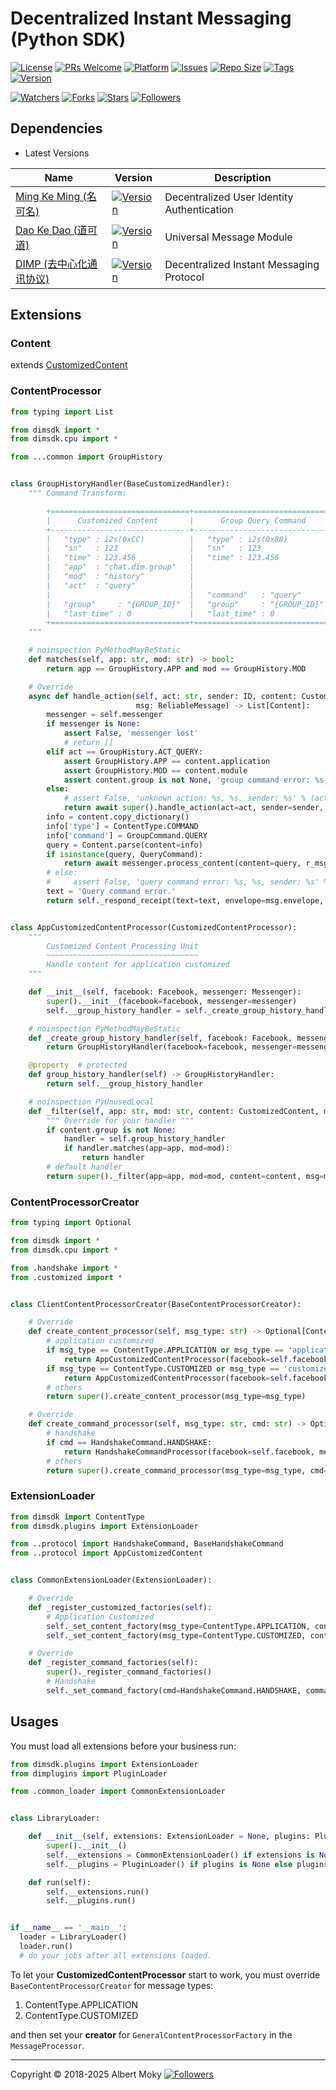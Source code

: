 # Decentralized Instant Messaging (Python SDK)

[![License](https://img.shields.io/github/license/dimchat/sdk-py)](https://github.com/dimchat/sdk-py/blob/master/LICENSE)
[![PRs Welcome](https://img.shields.io/badge/PRs-welcome-brightgreen.svg)](https://github.com/dimchat/sdk-py/pulls)
[![Platform](https://img.shields.io/badge/Platform-Python%203-brightgreen.svg)](https://github.com/dimchat/sdk-py/wiki)
[![Issues](https://img.shields.io/github/issues/dimchat/sdk-py)](https://github.com/dimchat/sdk-py/issues)
[![Repo Size](https://img.shields.io/github/repo-size/dimchat/sdk-py)](https://github.com/dimchat/sdk-py/archive/refs/heads/main.zip)
[![Tags](https://img.shields.io/github/tag/dimchat/sdk-py)](https://github.com/dimchat/sdk-py/tags)
[![Version](https://img.shields.io/pypi/v/dimsdk)](https://pypi.org/project/dimsdk)

[![Watchers](https://img.shields.io/github/watchers/dimchat/sdk-py)](https://github.com/dimchat/sdk-py/watchers)
[![Forks](https://img.shields.io/github/forks/dimchat/sdk-py)](https://github.com/dimchat/sdk-py/forks)
[![Stars](https://img.shields.io/github/stars/dimchat/sdk-py)](https://github.com/dimchat/sdk-py/stargazers)
[![Followers](https://img.shields.io/github/followers/dimchat)](https://github.com/orgs/dimchat/followers)

## Dependencies

* Latest Versions

| Name | Version | Description |
|------|---------|-------------|
| [Ming Ke Ming (名可名)](https://github.com/dimchat/mkm-py) | [![Version](https://img.shields.io/pypi/v/mkm)](https://pypi.org/project/mkm) | Decentralized User Identity Authentication |
| [Dao Ke Dao (道可道)](https://github.com/dimchat/dkd-py) | [![Version](https://img.shields.io/pypi/v/dkd)](https://pypi.org/project/dkd) | Universal Message Module |
| [DIMP (去中心化通讯协议)](https://github.com/dimchat/core-py) | [![Version](https://img.shields.io/pypi/v/dimp)](https://pypi.org/project/dimp) | Decentralized Instant Messaging Protocol |

## Extensions

### Content

extends [CustomizedContent](https://github.com/dimchat/core-py#extends-content)

### ContentProcessor

```python
from typing import List

from dimsdk import *
from dimsdk.cpu import *

from ...common import GroupHistory


class GroupHistoryHandler(BaseCustomizedHandler):
    """ Command Transform:

        +===============================+===============================+
        |      Customized Content       |      Group Query Command      |
        +-------------------------------+-------------------------------+
        |   "type" : i2s(0xCC)          |   "type" : i2s(0x88)          |
        |   "sn"   : 123                |   "sn"   : 123                |
        |   "time" : 123.456            |   "time" : 123.456            |
        |   "app"  : "chat.dim.group"   |                               |
        |   "mod"  : "history"          |                               |
        |   "act"  : "query"            |                               |
        |                               |   "command"   : "query"       |
        |   "group"     : "{GROUP_ID}"  |   "group"     : "{GROUP_ID}"  |
        |   "last_time" : 0             |   "last_time" : 0             |
        +===============================+===============================+
    """

    # noinspection PyMethodMayBeStatic
    def matches(self, app: str, mod: str) -> bool:
        return app == GroupHistory.APP and mod == GroupHistory.MOD

    # Override
    async def handle_action(self, act: str, sender: ID, content: CustomizedContent,
                            msg: ReliableMessage) -> List[Content]:
        messenger = self.messenger
        if messenger is None:
            assert False, 'messenger lost'
            # return []
        elif act == GroupHistory.ACT_QUERY:
            assert GroupHistory.APP == content.application
            assert GroupHistory.MOD == content.module
            assert content.group is not None, 'group command error: %s, sender: %s' % (content, sender)
        else:
            # assert False, 'unknown action: %s, %s, sender: %s' % (act, content, sender)
            return await super().handle_action(act=act, sender=sender, content=content, msg=msg)
        info = content.copy_dictionary()
        info['type'] = ContentType.COMMAND
        info['command'] = GroupCommand.QUERY
        query = Content.parse(content=info)
        if isinstance(query, QueryCommand):
            return await messenger.process_content(content=query, r_msg=msg)
        # else:
        #     assert False, 'query command error: %s, %s, sender: %s' % (query, content, sender)
        text = 'Query command error.'
        return self._respond_receipt(text=text, envelope=msg.envelope, content=content)


class AppCustomizedContentProcessor(CustomizedContentProcessor):
    """
        Customized Content Processing Unit
        ~~~~~~~~~~~~~~~~~~~~~~~~~~~~~~~~~~
        Handle content for application customized
    """

    def __init__(self, facebook: Facebook, messenger: Messenger):
        super().__init__(facebook=facebook, messenger=messenger)
        self.__group_history_handler = self._create_group_history_handler(facebook=facebook, messenger=messenger)

    # noinspection PyMethodMayBeStatic
    def _create_group_history_handler(self, facebook: Facebook, messenger: Messenger) -> GroupHistoryHandler:
        return GroupHistoryHandler(facebook=facebook, messenger=messenger)

    @property  # protected
    def group_history_handler(self) -> GroupHistoryHandler:
        return self.__group_history_handler

    # noinspection PyUnusedLocal
    def _filter(self, app: str, mod: str, content: CustomizedContent, msg: ReliableMessage) -> CustomizedContentHandler:
        """ Override for your handler """
        if content.group is not None:
            handler = self.group_history_handler
            if handler.matches(app=app, mod=mod):
                return handler
        # default handler
        return super()._filter(app=app, mod=mod, content=content, msg=msg)
```

### ContentProcessorCreator

```python
from typing import Optional

from dimsdk import *
from dimsdk.cpu import *

from .handshake import *
from .customized import *


class ClientContentProcessorCreator(BaseContentProcessorCreator):

    # Override
    def create_content_processor(self, msg_type: str) -> Optional[ContentProcessor]:
        # application customized
        if msg_type == ContentType.APPLICATION or msg_type == 'application':
            return AppCustomizedContentProcessor(facebook=self.facebook, messenger=self.messenger)
        if msg_type == ContentType.CUSTOMIZED or msg_type == 'customized':
            return AppCustomizedContentProcessor(facebook=self.facebook, messenger=self.messenger)
        # others
        return super().create_content_processor(msg_type=msg_type)

    # Override
    def create_command_processor(self, msg_type: str, cmd: str) -> Optional[ContentProcessor]:
        # handshake
        if cmd == HandshakeCommand.HANDSHAKE:
            return HandshakeCommandProcessor(facebook=self.facebook, messenger=self.messenger)
        # others
        return super().create_command_processor(msg_type=msg_type, cmd=cmd)
```

### ExtensionLoader

```python
from dimsdk import ContentType
from dimsdk.plugins import ExtensionLoader

from ..protocol import HandshakeCommand, BaseHandshakeCommand
from ..protocol import AppCustomizedContent


class CommonExtensionLoader(ExtensionLoader):

    # Override
    def _register_customized_factories(self):
        # Application Customized
        self._set_content_factory(msg_type=ContentType.APPLICATION, content_class=AppCustomizedContent)
        self._set_content_factory(msg_type=ContentType.CUSTOMIZED, content_class=AppCustomizedContent)

    # Override
    def _register_command_factories(self):
        super()._register_command_factories()
        # Handshake
        self._set_command_factory(cmd=HandshakeCommand.HANDSHAKE, command_class=BaseHandshakeCommand)
```

## Usages

You must load all extensions before your business run:

```python
from dimsdk.plugins import ExtensionLoader
from dimplugins import PluginLoader

from .common_loader import CommonExtensionLoader


class LibraryLoader:

    def __init__(self, extensions: ExtensionLoader = None, plugins: PluginLoader = None):
        super().__init__()
        self.__extensions = CommonExtensionLoader() if extensions is None else extensions
        self.__plugins = PluginLoader() if plugins is None else plugins

    def run(self):
        self.__extensions.run()
        self.__plugins.run()


if __name__ == '__main__':
  loader = LibraryLoader()
  loader.run()
  # do your jobs after all extensions loaded.
```

To let your **CustomizedContentProcessor** start to work,
you must override ```BaseContentProcessorCreator``` for message types:

1. ContentType.APPLICATION 
2. ContentType.CUSTOMIZED

and then set your **creator** for ```GeneralContentProcessorFactory``` in the ```MessageProcessor```.

----

Copyright &copy; 2018-2025 Albert Moky
[![Followers](https://img.shields.io/github/followers/moky)](https://github.com/moky?tab=followers)
